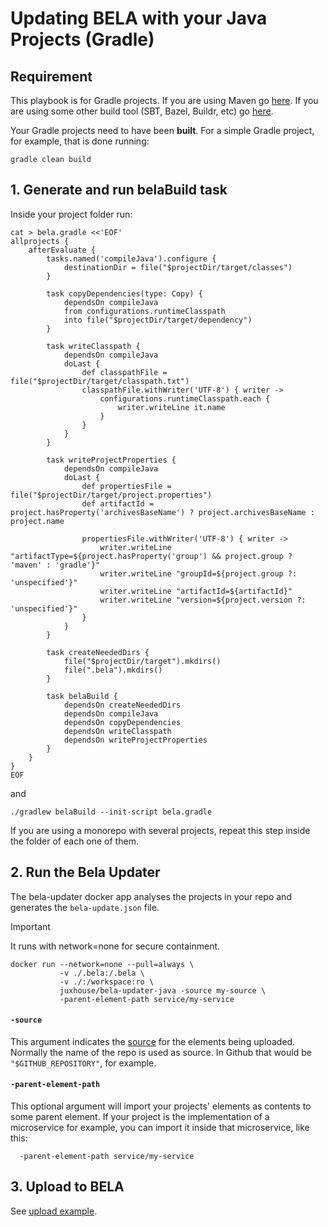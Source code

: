 # Updating BELA with your Java Projects (Gradle)

## Requirement

This playbook is for Gradle projects. If you are using Maven go [here](/updaters/Java.md). If you are using some other build tool (SBT, Bazel, Buildr, etc) go [here](/updaters/Java-Other.md).

Your Gradle projects need to have been **built**. For a simple Gradle project, for example, that is done running:

`gradle clean build`



## 1. Generate and run belaBuild task

Inside your project folder run:

```
cat > bela.gradle <<'EOF'
allprojects {
    afterEvaluate {
        tasks.named('compileJava').configure {
            destinationDir = file("$projectDir/target/classes")
        }

        task copyDependencies(type: Copy) {
            dependsOn compileJava
            from configurations.runtimeClasspath
            into file("$projectDir/target/dependency")
        }

        task writeClasspath {
            dependsOn compileJava
            doLast {
                def classpathFile = file("$projectDir/target/classpath.txt")
                classpathFile.withWriter('UTF-8') { writer ->
                    configurations.runtimeClasspath.each { 
                        writer.writeLine it.name
                    }
                }
            }
        }

        task writeProjectProperties {
            dependsOn compileJava
            doLast {
                def propertiesFile = file("$projectDir/target/project.properties")
                def artifactId = project.hasProperty('archivesBaseName') ? project.archivesBaseName : project.name

                propertiesFile.withWriter('UTF-8') { writer ->
                    writer.writeLine "artifactType=${project.hasProperty('group') && project.group ? 'maven' : 'gradle'}"
                    writer.writeLine "groupId=${project.group ?: 'unspecified'}"
                    writer.writeLine "artifactId=${artifactId}"
                    writer.writeLine "version=${project.version ?: 'unspecified'}"
                }
            }
        }

        task createNeededDirs {
            file("$projectDir/target").mkdirs()
            file(".bela").mkdirs()
        }

        task belaBuild {
            dependsOn createNeededDirs
            dependsOn compileJava
            dependsOn copyDependencies
            dependsOn writeClasspath
            dependsOn writeProjectProperties
        }
    }
}
EOF

```
and
```
./gradlew belaBuild --init-script bela.gradle
```
If you are using a monorepo with several projects, repeat this step inside the folder of each one of them.


## 2. Run the Bela Updater

The bela-updater docker app analyses the projects in your repo and generates the `bela-update.json` file.

> [!IMPORTANT]
> It runs with network=none for secure containment.

```
docker run --network=none --pull=always \
           -v ./.bela:/.bela \
           -v ./:/workspace:ro \
           juxhouse/bela-updater-java -source my-source \
           -parent-element-path service/my-service
```

#### `-source`

This argument indicates the [source](/Concepts.md#sources) for the elements being uploaded. Normally the name of the repo is used as source. In Github that would be `"$GITHUB_REPOSITORY"`, for example.


#### `-parent-element-path`  

This optional argument will import your projects' elements as contents to some parent element. If your project is the implementation of a microservice for example, you can import it inside that microservice, like this:
```
  -parent-element-path service/my-service
```

## 3. Upload to BELA

See [upload example](/updaters/reference/upload-example.md).
